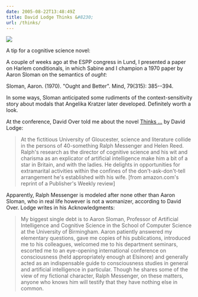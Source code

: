 ```yaml
---
date: 2005-08-22T13:48:49Z
title: David Lodge Thinks &#8230;
url: /thinks/
---
```


<img src="/images/thinks.jpg" />

A tip for a cognitive science novel:

A couple of weeks ago at the ESPP congress in Lund, I presented a paper on Harlem conditionals, in which Sabine and I champion a 1970 paper by Aaron Sloman on the semantics of <em>ought</em>:

Sloman, Aaron. (1970). "Ought and Better". Mind, 79(315): 385--394.

In some ways, Sloman anticipated some rudiments of the context-sensitivity story about modals that Angelika Kratzer later developed. Definitely worth a look.

At the conference, David Over told me about the novel <a href="https://smile.amazon.com/Thinks-David-Lodge/dp/0142000868/">Thinks ...</a> by David Lodge:
<blockquote>At the fictitious University of Gloucester, science and literature collide in the persons of 40-something Ralph Messenger and Helen Reed. Ralph's research as the director of cognitive science and his wit and charisma as an explicator of artificial intelligence make him a bit of a star in Britain, and with the ladies. He delights in opportunities for extramarital activities within the confines of the don't-ask-don't-tell arrangement he's established with his wife. [from amazon.com's reprint of a Publisher's Weekly review]</blockquote>
Apparently, Ralph Messenger is modeled after none other than Aaron Sloman, who in real life however is not a womanizer, according to David Over. Lodge writes in his Acknowledgments:
<blockquote>My biggest single debt is to Aaron Sloman, Professor of Artificial Intelligence and Cognitive Science in the School of Computer Science at the University of Birmingham. Aaron patiently answered my elementary questions, gave me copies of his publications, introduced me to his colleagues, welcomed me to his department seminars, escorted me to an eye-opening international conference on consciousness (held appropriately enough at Elsinore) and generally acted as an indispensable guide to consciousness studies in general and artificial intelligence in particular. Though he shares some of the view of my fictional character, Ralph Messenger, on these matters, anyone who knows him will testify that they have nothing else in common.</blockquote>